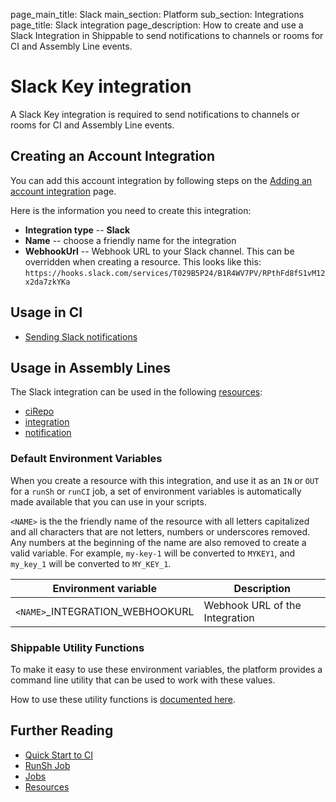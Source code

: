page_main_title: Slack
main_section: Platform
sub_section: Integrations
page_title: Slack integration
page_description: How to create and use a Slack Integration in Shippable to send notifications to channels or rooms for CI and Assembly Line events.

# Slack Key integration

A Slack Key integration is required to send notifications to channels or rooms for CI and Assembly Line events. 

## Creating an Account Integration

You can add this account integration by following steps on the [Adding an account integration](/platform/tutorial/integration/howto-crud-integration/) page.

Here is the information you need to create this integration:

* **Integration type** -- **Slack**
* **Name** -- choose a friendly name for the integration
* **WebhookUrl** -- Webhook URL to your Slack channel. This can be overridden when creating a resource. This looks like this: `https://hooks.slack.com/services/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`

## Usage in CI

* [Sending Slack notifications](/ci/slack-notifications/)

## Usage in Assembly Lines

The Slack integration can be used in the following [resources](/platform/workflow/resource/overview/):

* [ciRepo](/platform/workflow/resource/cirepo)
* [integration](/platform/workflow/resource/integration)
* [notification](/platform/workflow/resource/notification)

### Default Environment Variables
When you create a resource with this integration, and use it as an `IN` or `OUT` for a `runSh` or `runCI` job, a set of environment variables is automatically made available that you can use in your scripts.

`<NAME>` is the the friendly name of the resource with all letters capitalized and all characters that are not letters, numbers or underscores removed. Any numbers at the beginning of the name are also removed to create a valid variable. For example, `my-key-1` will be converted to `MYKEY1`, and `my_key_1` will be converted to `MY_KEY_1`.

| Environment variable						| Description                         |
| ------------- 								|------------------------------------ |
| `<NAME>`\_INTEGRATION\_WEBHOOKURL		| Webhook URL of the Integration|

### Shippable Utility Functions
To make it easy to use these environment variables, the platform provides a command line utility that can be used to work with these values.

How to use these utility functions is [documented here](/platform/tutorial/workflow/using-shipctl).

## Further Reading
* [Quick Start to CI](/getting-started/ci-sample)
* [RunSh Job](/platform/workflow/job/runsh)
* [Jobs](/platform/workflow/job/overview)
* [Resources](/platform/workflow/resource/overview)
